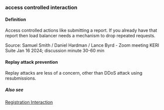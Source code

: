 ### access controlled interaction

<h4>Definition</h4><p>Access controlled actions like submitting a report. If you already have that report then load balancer needs a mechanism to drop repeated requests.</p><p>Source: Samuel Smith / Daniel Hardman / Lance Byrd - Zoom meeting KERI Suite Jan 16 2024; discussion minute 30-60 min</p><h4>Replay attack prevention</h4><p>Replay attacks are less of a concern, other than DDoS attack using resubmissions. </p><h5>Also see</h5><p><a href="registration-interaction">Registration Interaction</a></p>